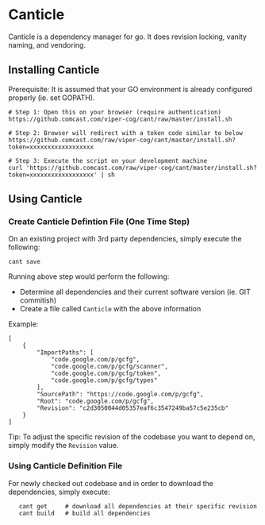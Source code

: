 # Canticle
Canticle is a dependency manager for go. It does revision locking, vanity naming, and vendoring.

## Installing Canticle

Prerequisite: It is assumed that your GO environment is already configured properly (ie. set GOPATH).

```
# Step 1: Open this on your browser (require authentication)
https://github.comcast.com/viper-cog/cant/raw/master/install.sh

# Step 2: Browser will redirect with a token code similar to below
https://github.comcast.com/raw/viper-cog/cant/master/install.sh?token=xxxxxxxxxxxxxxxxxx

# Step 3: Execute the script on your development machine
curl 'https://github.comcast.com/raw/viper-cog/cant/master/install.sh?token=xxxxxxxxxxxxxxxxxx' | sh
```

## Using Canticle

### Create Canticle Defintion File (One Time Step)

On an existing project with 3rd party dependencies, simply execute the following:

```cant save```

Running above step would perform the following:

* Determine all dependencies and their current software version (ie. GIT commitish)
* Create a file called `Canticle` with the above information

Example:

```
[
    {
        "ImportPaths": [
            "code.google.com/p/gcfg",
            "code.google.com/p/gcfg/scanner",
            "code.google.com/p/gcfg/token",
            "code.google.com/p/gcfg/types"
        ],
        "SourcePath": "https://code.google.com/p/gcfg",
        "Root": "code.google.com/p/gcfg",
        "Revision": "c2d3050044d05357eaf6c3547249ba57c5e235cb"
    }
]
```

Tip: To adjust the specific revision of the codebase you want to depend on, simply modify the `Revision` value.

### Using Canticle Definition File

For newly checked out codebase and in order to download the dependencies, simply execute:

```
   cant get     # download all dependencies at their specific revision
   cant build   # build all dependencies
```
